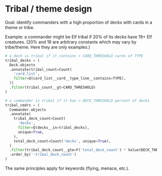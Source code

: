 # Tribal / theme design

Goal: identify commanders with a high proportion of decks with cards in a theme or tribe.

Example: a commander might be Elf tribal if 20% of its decks have 19+ Elf creatures. (20% and 19 are arbitrary constants which may vary by tribe/theme. Here they are only examples.)

```python
# a deck is tribal if it contains > CARD_THRESHOLD cards of TYPE
tribal_decks = (
  Deck.objects
  .annotate(tribal_count=Count(
    'card_list',
    filter=Q(card_list__card__type_line__contains=TYPE),
  ))
  .filter(tribal_count__gt=CARD_THRESHOLD)
)

# a commander is tribal if it has > DECK_THRESHOLD percent of decks
tribal_cmdrs = (
  Commander.objects
  .annotate(
    tribal_deck_count=Count(
      'decks',
      filter=Q(decks__in=tribal_decks),
      unique=True,
    ),
    total_deck_count=Count('decks', unique=True),
  )
  .filter(tribal_deck_count__gte=F('total_deck_count') * Value(DECK_THRESHOLD))
  .order_by('-tribal_deck_count')
)
```

The same principles apply for keywords (flying, menace, etc.).
